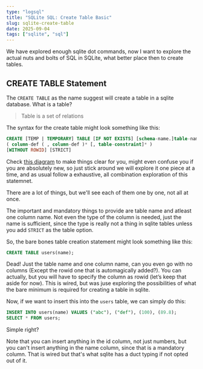 ```yaml
---
type: "logsql"
title: "SQLite SQL: Create Table Basic"
slug: sqlite-create-table
date: 2025-09-04
tags: ["sqlite", "sql"]
---
```


We have explored enough sqlite dot commands, now I want to explore the actual nuts and bolts of SQL in SQLite, what better place then to create tables.

## CREATE TABLE Statement

The `CREATE TABLE` as the name suggest will create a table in a sqlite database. What is a table?

> Table is a set of relations

The syntax for the create table might look something like this:

```sql
CREATE [TEMP | TEMPORARY] TABLE [IF NOT EXISTS] [schema-name.]table-name
( column-def ( , column-def )* [, table-constraint]* )
[WITHOUT ROWID] [STRICT]
```
Check [this diagram](https://sqlite.org/lang_createtable.html) to make things clear for you, might even confuse you if you are absolutely new, so just stick around we will explore it one piece at a time, and as usual follow a exhaustive, all combination exploration of this statemnet.

There are a lot of things, but we'll see each of them one by one, not all at once.

The important and mandatory things to provide are table name and atleast one column name. Not even the type of the column is needed, just the name is sufficient, since the type is really not a thing in sqlite tables unless you add `STRICT` as the table option.

So, the bare bones table creation statement might look something like this:

```sql
CREATE TABLE users(name);
```

Dead! Just the table name and one column name, can you even go with no columns (Except the rowid one that is automagically added?). You can actually, but you will have to specify the column as rowid (let’s keep that aside for now).
This is wired, but was juse exploring the possibilities of what the bare minimum is required for creating a table in sqlite.

Now, if we want to insert this into the `users` table, we can simply do this:

```sql
INSERT INTO users(name) VALUES ("abc"), ("def"), (100), (89.8);
SELECT * FROM users;
```
Simple right?

Note that you can insert anything in the id column, not just numbers, but you can't insert anything in the name column, since that is a mandatory column. That is wired but that's what sqlite has a duct typing if not opted out of it.

